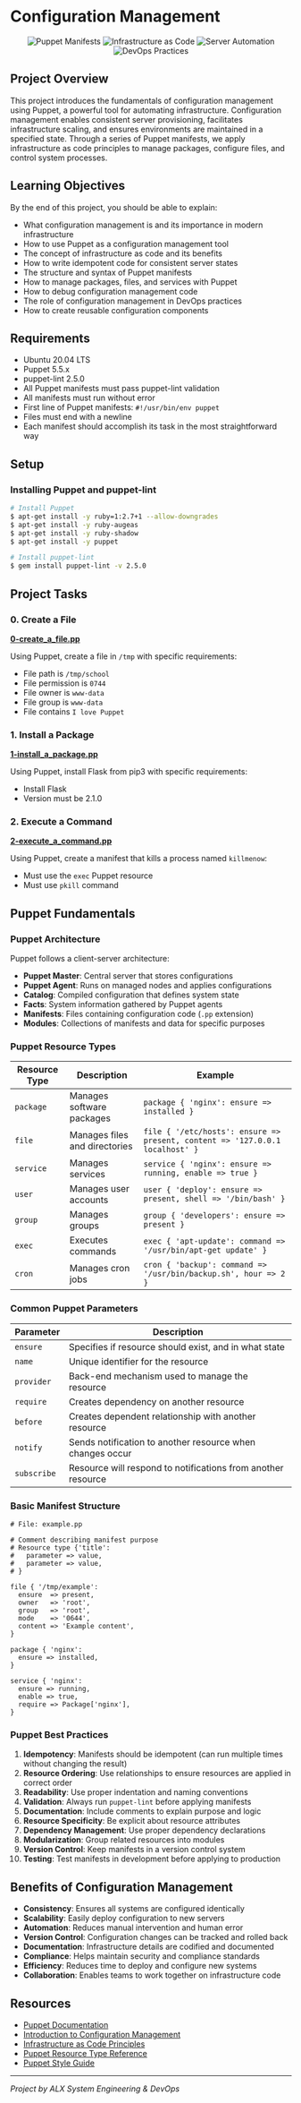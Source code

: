 # Configuration Management

<p align="center">
  <img src="https://img.shields.io/badge/Puppet-Manifests-orange.svg" alt="Puppet Manifests">
  <img src="https://img.shields.io/badge/Infrastructure-as_Code-blue.svg" alt="Infrastructure as Code">
  <img src="https://img.shields.io/badge/Server-Automation-green.svg" alt="Server Automation">
  <img src="https://img.shields.io/badge/DevOps-Practices-red.svg" alt="DevOps Practices">
</p>

## Project Overview

This project introduces the fundamentals of configuration management using Puppet, a powerful tool for automating infrastructure. Configuration management enables consistent server provisioning, facilitates infrastructure scaling, and ensures environments are maintained in a specified state. Through a series of Puppet manifests, we apply infrastructure as code principles to manage packages, configure files, and control system processes.

## Learning Objectives

By the end of this project, you should be able to explain:

* What configuration management is and its importance in modern infrastructure
* How to use Puppet as a configuration management tool
* The concept of infrastructure as code and its benefits
* How to write idempotent code for consistent server states
* The structure and syntax of Puppet manifests
* How to manage packages, files, and services with Puppet
* How to debug configuration management code
* The role of configuration management in DevOps practices
* How to create reusable configuration components

## Requirements

* Ubuntu 20.04 LTS
* Puppet 5.5.x
* puppet-lint 2.5.0
* All Puppet manifests must pass puppet-lint validation
* All manifests must run without error
* First line of Puppet manifests: `#!/usr/bin/env puppet`
* Files must end with a newline
* Each manifest should accomplish its task in the most straightforward way

## Setup

### Installing Puppet and puppet-lint

```bash
# Install Puppet
$ apt-get install -y ruby=1:2.7+1 --allow-downgrades
$ apt-get install -y ruby-augeas
$ apt-get install -y ruby-shadow
$ apt-get install -y puppet

# Install puppet-lint
$ gem install puppet-lint -v 2.5.0
```

## Project Tasks

### 0. Create a File
**[0-create_a_file.pp](0-create_a_file.pp)**

Using Puppet, create a file in `/tmp` with specific requirements:

* File path is `/tmp/school`
* File permission is `0744`
* File owner is `www-data`
* File group is `www-data`
* File contains `I love Puppet`

### 1. Install a Package
**[1-install_a_package.pp](1-install_a_package.pp)**

Using Puppet, install Flask from pip3 with specific requirements:

* Install Flask
* Version must be 2.1.0

### 2. Execute a Command
**[2-execute_a_command.pp](2-execute_a_command.pp)**

Using Puppet, create a manifest that kills a process named `killmenow`:

* Must use the `exec` Puppet resource
* Must use `pkill` command

## Puppet Fundamentals

### Puppet Architecture

Puppet follows a client-server architecture:

* **Puppet Master**: Central server that stores configurations
* **Puppet Agent**: Runs on managed nodes and applies configurations
* **Catalog**: Compiled configuration that defines system state
* **Facts**: System information gathered by Puppet agents
* **Manifests**: Files containing configuration code (`.pp` extension)
* **Modules**: Collections of manifests and data for specific purposes

### Puppet Resource Types

| Resource Type | Description | Example |
|---------------|-------------|---------|
| `package` | Manages software packages | `package { 'nginx': ensure => installed }` |
| `file` | Manages files and directories | `file { '/etc/hosts': ensure => present, content => '127.0.0.1 localhost' }` |
| `service` | Manages services | `service { 'nginx': ensure => running, enable => true }` |
| `user` | Manages user accounts | `user { 'deploy': ensure => present, shell => '/bin/bash' }` |
| `group` | Manages groups | `group { 'developers': ensure => present }` |
| `exec` | Executes commands | `exec { 'apt-update': command => '/usr/bin/apt-get update' }` |
| `cron` | Manages cron jobs | `cron { 'backup': command => '/usr/bin/backup.sh', hour => 2 }` |

### Common Puppet Parameters

| Parameter | Description |
|-----------|-------------|
| `ensure` | Specifies if resource should exist, and in what state |
| `name` | Unique identifier for the resource |
| `provider` | Back-end mechanism used to manage the resource |
| `require` | Creates dependency on another resource |
| `before` | Creates dependent relationship with another resource |
| `notify` | Sends notification to another resource when changes occur |
| `subscribe` | Resource will respond to notifications from another resource |

### Basic Manifest Structure

```puppet
# File: example.pp

# Comment describing manifest purpose
# Resource type {'title':
#   parameter => value,
#   parameter => value,
# }

file { '/tmp/example':
  ensure  => present,
  owner   => 'root',
  group   => 'root',
  mode    => '0644',
  content => 'Example content',
}

package { 'nginx':
  ensure => installed,
}

service { 'nginx':
  ensure => running,
  enable => true,
  require => Package['nginx'],
}
```

### Puppet Best Practices

1. **Idempotency**: Manifests should be idempotent (can run multiple times without changing the result)
2. **Resource Ordering**: Use relationships to ensure resources are applied in correct order
3. **Readability**: Use proper indentation and naming conventions
4. **Validation**: Always run `puppet-lint` before applying manifests
5. **Documentation**: Include comments to explain purpose and logic
6. **Resource Specificity**: Be explicit about resource attributes
7. **Dependency Management**: Use proper dependency declarations
8. **Modularization**: Group related resources into modules
9. **Version Control**: Keep manifests in a version control system
10. **Testing**: Test manifests in development before applying to production

## Benefits of Configuration Management

* **Consistency**: Ensures all systems are configured identically
* **Scalability**: Easily deploy configuration to new servers
* **Automation**: Reduces manual intervention and human error
* **Version Control**: Configuration changes can be tracked and rolled back
* **Documentation**: Infrastructure details are codified and documented
* **Compliance**: Helps maintain security and compliance standards
* **Efficiency**: Reduces time to deploy and configure new systems
* **Collaboration**: Enables teams to work together on infrastructure code

## Resources

* [Puppet Documentation](https://puppet.com/docs/puppet/latest/puppet_index.html)
* [Introduction to Configuration Management](https://www.digitalocean.com/community/tutorials/an-introduction-to-configuration-management)
* [Infrastructure as Code Principles](https://infrastructure-as-code.com/book/2020/03/06/what-is-infrastructure-as-code.html)
* [Puppet Resource Type Reference](https://puppet.com/docs/puppet/latest/type.html)
* [Puppet Style Guide](https://puppet.com/docs/puppet/latest/style_guide.html)

---

*Project by ALX System Engineering & DevOps*
